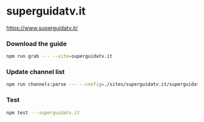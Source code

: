 # superguidatv.it

https://www.superguidatv.it/

### Download the guide

```sh
npm run grab --- --site=superguidatv.it
```

### Update channel list

```sh
npm run channels:parse --- --config=./sites/superguidatv.it/superguidatv.it.config.js --output=./sites/superguidatv.it/superguidatv.it.channels.xml
```

### Test

```sh
npm test ---superguidatv.it
```
